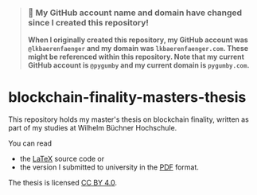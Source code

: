 > ### 🚨 My GitHub account name and domain have changed since I created this repository!
> **When I originally created this repository, my GitHub account was `@lkbaerenfaenger` and my domain was `lkbaerenfaenger.com`.
> These might be referenced within this repository.
> Note that my current GitHub account is `@pygumby` and my current domain is `pygumby.com`.**

# blockchain-finality-masters-thesis

This repository holds my master's thesis on blockchain finality, written as part of my studies at Wilhelm Büchner Hochschule.

You can read

* the [LaTeX](#) source code or
* the version I submitted to university in the [PDF](pdf) format.

The thesis is licensed [CC BY 4.0](https://creativecommons.org/licenses/by/4.0/).
